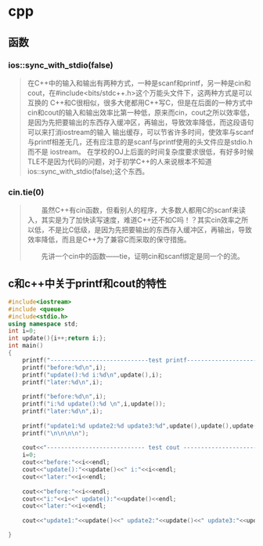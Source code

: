 # cpp

## 函数

### ios::sync_with_stdio(false)

>在C++中的输入和输出有两种方式，一种是scanf和printf，另一种是cin和cout，在#include<bits/stdc++.h>这个万能头文件下，这两种方式是可以互换的
>C++和C很相似，很多大佬都用C++写C，但是在后面的一种方式中cin和cout的输入和输出效率比第一种低，原来而cin，cout之所以效率低，是因为先把要输出的东西存入缓冲区，再输出，导致效率降低，而这段语句可以来打消iostream的输入 输出缓存，可以节省许多时间，使效率与scanf与printf相差无几，还有应注意的是scanf与printf使用的头文件应是stdio.h而不是 iostream。
>在学校的OJ上后面的时间复杂度要求很低，有好多时候TLE不是因为代码的问题，对于初学C++的人来说根本不知道ios::sync_with_stdio(false);这个东西。

### cin.tie(0)

>　　虽然C++有cin函数，但看别人的程序，大多数人都用C的scanf来读入，其实是为了加快读写速度，难道C++还不如C吗！？其实cin效率之所以低，不是比C低级，是因为先把要输出的东西存入缓冲区，再输出，导致效率降低，而且是C++为了兼容C而采取的保守措施。
>
>　　先讲一个cin中的函数——tie，证明cin和scanf绑定是同一个的流。



## c和c++中关于printf和cout的特性



```c++
#include<iostream>
#include <queue>
#include<stdio.h> 
using namespace std;
int i=0;
int update(){i++;return i;};
int main()
{
	printf("----------------------------test printf----------------------------\n");
	printf("before:%d\n",i);
	printf("update():%d i:%d\n",update(),i);
	printf("later:%d\n",i);
	
	printf("before:%d\n",i);
	printf("i:%d update():%d \n",i,update());
	printf("later:%d\n",i);
	
	printf("update1:%d update2:%d update3:%d",update(),update(),update());
	printf("\n\n\n\n");
	
	cout<<"---------------------------- test cout ----------------------------\n";
	i=0;
	cout<<"before:"<<i<<endl;
	cout<<"update():"<<update()<<" i:"<<i<<endl;
	cout<<"later:"<<i<<endl;
	
	cout<<"before:"<<i<<endl;
	cout<<"i:"<<i<<" update():"<<update()<<endl;
	cout<<"later:"<<i<<endl;
	
	cout<<"update1:"<<update()<<" update2:"<<update()<<" update3:"<<update()<<endl;

}
```




